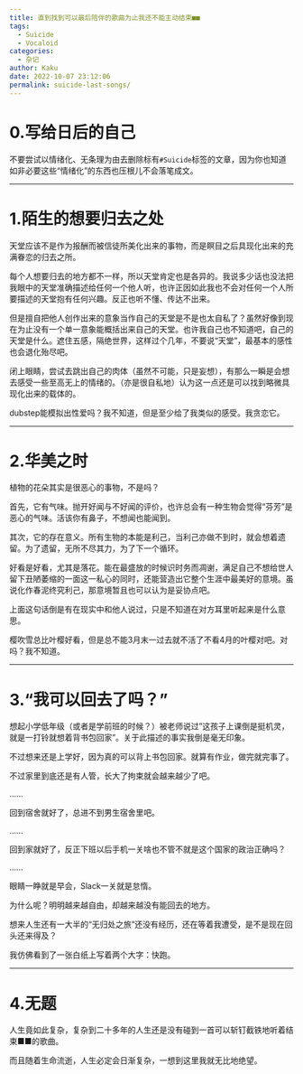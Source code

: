 ```yaml
---
title: 直到找到可以最后陪伴的歌曲为止我还不能主动结束■■
tags:
  - Suicide
  - Vocaloid
categories:
  - 杂记
author: Kaku
date: 2022-10-07 23:12:06
permalink: suicide-last-songs/
---
```


# 0.写给日后的自己

不要尝试以情绪化、无条理为由去删除标有`#Suicide`标签的文章，因为你也知道如非必要这些“情绪化”的东西也压根儿不会落笔成文。

<!--more-->

---

# 1.陌生的想要归去之处

天堂应该不是作为报酬而被信徒所美化出来的事物，而是瞑目之后具现化出来的充满眷恋的归去之所。

每个人想要归去的地方都不一样，所以天堂肯定也是各异的。我说多少话也没法把我眼中的天堂准确描述给任何一个他人听，也许正因如此我也不会对任何一个人所要描述的天堂抱有任何兴趣。反正也听不懂、传达不出来。

但是擅自把他人创作出来的意象当作自己的天堂是不是也太自私了？虽然好像到现在为止没有一个单一意象能概括出来自己的天堂。也许我自己也不知道吧，自己的天堂是什么。遮住五感，隔绝世界，这样过个几年，不要说“天堂”，最基本的感性也会退化殆尽吧。

闭上眼睛，尝试去跳出自己的肉体（虽然不可能，只是妄想），有那么一瞬是会想去感受一些至高无上的情绪的。（亦是很自私地）认为这一点还是可以找到略微具现化出来的载体的。

<lite-youtube videoid="hN2PJ8mBF6w"></lite-youtube>

dubstep能模拟出性爱吗？我不知道，但是至少给了我类似的感受。我贪恋它。

---

# 2.华美之时

植物的花朵其实是很恶心的事物，不是吗？

首先，它有气味。抛开好闻与不好闻的评价，也许总会有一种生物会觉得“芬芳”是恶心的气味。活该你有鼻子，不想闻也能闻到。

其次，它的存在意义。所有生物的本能是利己，当利己亦做不到时，就会想着遗留。为了遗留，无所不尽其力，为了下一个循环。

好看是好看，尤其是落花。能在最盛放的时候识时务而凋谢，满足自己不想给世人留下丑陋萎缩的一面这一私心的同时，还能营造出它整个生涯中最美好的意境。虽说化作春泥终究利己，那意境暂且也可以认为是妥协点吧。

上面这句话倒是有在现实中和他人说过，只是不知道在对方耳里听起来是什么意思。

<lite-youtube videoid="EjqLm5xEqTA"></lite-youtube>

樱吹雪总比叶樱好看，但是总不能3月末一过去就不活了不看4月的叶樱对吧。对吗？我不知道。

---

# 3.“我可以回去了吗？”

想起小学低年级（或者是学前班的时候？）被老师说过”这孩子上课倒是挺机灵，就是一打铃就想着背书包回家”。关于此描述的事实我倒是毫无印象。

不过想来还是上学好，因为真的可以背上书包回家。就算有作业，做完就完事了。

不过家里到底还是有人管，长大了拘束就会越来越少了吧。

……

回到宿舍就好了，总进不到男生宿舍里吧。

……

回到家就好了，反正下班以后手机一关啥也不管不就是这个国家的政治正确吗？

……

眼睛一睁就是早会，Slack一关就是怠惰。

为什么呢？明明越来越自由，却越来越没有能回去的地方。

<lite-youtube videoid="hnBPxqz21e0"></lite-youtube>

想来人生还有一大半的“无归处之旅”还没有经历，还在等着我遭受，是不是现在回头还来得及？

我仿佛看到了一张白纸上写着两个大字：快跑。

---

# 4.无题

人生竟如此复杂，复杂到二十多年的人生还是没有碰到一首可以斩钉截铁地听着结束■■的歌曲。

而且随着生命流逝，人生必定会日渐复杂，一想到这里我就无比地绝望。
